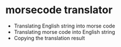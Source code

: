 # morsecode translator
- Translating English string into morse code
- Translating morse code into English string
- Copying the translation result

